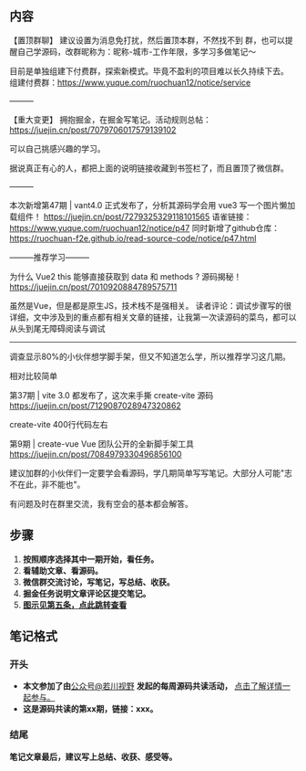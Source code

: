 ## 内容

【置顶群聊】
建议设置为消息免打扰，然后置顶本群，不然找不到 群，也可以提醒自己学源码，改群昵称为：昵称-城市-工作年限，多学习多做笔记～

目前是单独组建下付费群，探索新模式。毕竟不盈利的项目难以长久持续下去。
组建付费群：https://www.yuque.com/ruochuan12/notice/service

———

【重大变更】
拥抱掘金，在掘金写笔记。活动规则总帖：
https://juejin.cn/post/7079706017579139102

可以自己挑感兴趣的学习。

据说真正有心的人，都把上面的说明链接收藏到书签栏了，而且置顶了微信群。

———

本次新增第47期 | vant4.0 正式发布了，分析其源码学会用 vue3 写一个图片懒加载组件！
https://juejin.cn/post/7279325329118101565
语雀链接：https://www.yuque.com/ruochuan12/notice/p47
同时新增了github仓库：https://ruochuan-f2e.github.io/read-source-code/notice/p47.html

———推荐学习———

为什么 Vue2 this 能够直接获取到 data 和 methods ? 源码揭秘！
https://juejin.cn/post/7010920884789575711

虽然是Vue，但是都是原生JS，技术栈不是强相关。
读者评论：调试步骤写的很详细，文中涉及到的重点都有相关文章的链接，让我第一次读源码的菜鸟，都可以从头到尾无障碍阅读与调试

---

调查显示80%的小伙伴想学脚手架，但又不知道怎么学，所以推荐学习这几期。

相对比较简单

第37期 | vite 3.0 都发布了，这次来手撕 create-vite 源码
https://juejin.cn/post/7129087028947320862

create-vite 400行代码左右

第9期 | create-vue Vue 团队公开的全新脚手架工具
https://juejin.cn/post/7084979330496856100

建议加群的小伙伴们一定要学会看源码，学几期简单写写笔记。大部分人可能"志不在此，非不能也"。

有问题及时在群里交流，我有空会的基本都会解答。


## 步骤

1. **按照顺序选择其中一期开始，看任务。**
2. **看辅助文章、看源码。**
3. **微信群交流讨论，写笔记，写总结、收获。**
4. **掘金任务说明文章评论区提交笔记。**
5. [**图示见第五条，点此跳转查看**](https://juejin.cn/post/7079706017579139102#heading-11 "#heading-11")

## 笔记格式

### 开头

- **本文参加了由**[公众号@若川视野](https://link.juejin.cn?target=https%3A%2F%2Flxchuan12.gitee.io "https://lxchuan12.gitee.io") **发起的每周源码共读活动，** [点击了解详情一起参与。](https://juejin.cn/post/7079706017579139102 "https://juejin.cn/post/7079706017579139102")
- **这是源码共读的第xx期，链接：xxx。**

### 结尾

**笔记文章最后，建议写上总结、收获、感受等。**

